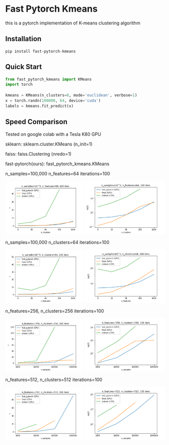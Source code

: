 # Fast Pytorch Kmeans
this is a pytorch implementation of K-means clustering algorithm

## Installation
```
pip install fast-pytorch-kmeans
```

## Quick Start
```python
from fast_pytorch_kmeans import KMeans
import torch

kmeans = KMeans(n_clusters=8, mode='euclidean', verbose=1)
x = torch.randn(100000, 64, device='cuda')
labels = kmeans.fit_predict(x)
```

## Speed Comparison
<p>Tested on google colab with a Tesla K80 GPU</p>
<p> sklearn: sklearn.cluster.KMeans (n_init=1)</p>
<p> faiss: faiss.Clustering (nredo=1)</p>
<p> fast-pytorch(ours): fast_pytorch_kmeans.KMeans </p>

n_samples=100,000 n_features=64 iterations=100
<p float="left">
  <img src="/img/fig1.png" width="49%"/>
  <img src="/img/semilog1.png" width="50%" /> 
</p>

n_samples=100,000 n_clusters=64 iterations=100
<p float="left">
  <img src="/img/fig2.png" width="49%"/>
  <img src="/img/semilog2.png" width="50%" /> 
</p>

n_features=256, n_clusters=256 iterations=100
<p float="left">
  <img src="/img/fig3.png" width="49%"/>
  <img src="/img/semilog3.png" width="50%" /> 
</p>

n_features=512, n_clusters=512 iterations=100
<p float="left">
  <img src="/img/fig4.png" width="49%"/>
  <img src="/img/semilog4.png" width="50%" /> 
</p>
